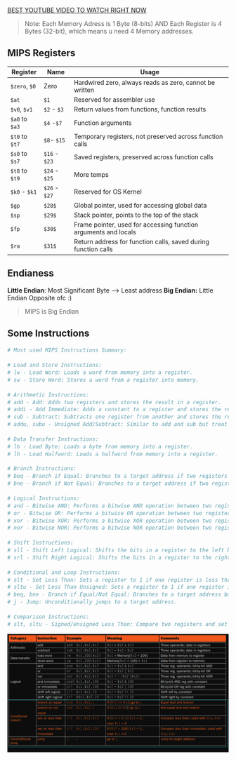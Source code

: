 [BEST YOUTUBE VIDEO TO WATCH RIGHT NOW](https://youtu.be/-uleG_Vecis?feature=shared)


> Note: Each Memory Adress is 1 Byte (8-bits)
>    AND Each Register is 4 Bytes (32-bit), which means u need 4 Memory addresses.
 
## MIPS Registers

| Register       | Name          | Usage                                                           |
| -------------- | ------------- | --------------------------------------------------------------- |
| `$zero`, `$0`  | Zero          | Hardwired zero, always reads as zero, cannot be written         |
| `$at`          | `$1`          | Reserved for assembler use                                      |
| `$v0`, `$v1`   | `$2` - `$3`   | Return values from functions, function results                  |
| `$a0` to `$a3` | `$4` -`$7`    | Function arguments                                              |
| `$t0` to `$t7` | `$8`- `$15`   | Temporary registers, not preserved across function calls        |
| `$s0` to `$s7` | `$16` - `$23` | Saved registers, preserved across function calls                |
| `$t8` to `$t9` | `$24` - `$25` | More temps                                                      |
| `$k0` - `$k1`  | `$26` - `$27` | Reserved for OS Kernel                                          |
| `$gp`          | `$28$`        | Global pointer, used for accessing global data                  |
| `$sp`          | `$29$`        | Stack pointer, points to the top of the stack                   |
| `$fp`          | `$30$`        | Frame pointer, used for accessing function arguments and locals |
| `$ra`          | `$31$`        | Return address for function calls, saved during function calls  |

## Endianess
**Little Endian**: Most Significant Byte --> Least address 
**Big Endian:** Little Endian Opposite ofc :)

> MIPS is Big Endian
## Some Instructions

```mips
# Most used MIPS Instructions Summary:

# Load and Store Instructions:
# lw - Load Word: Loads a word from memory into a register.
# sw - Store Word: Stores a word from a register into memory.

# Arithmetic Instructions:
# add - Add: Adds two registers and stores the result in a register.
# addi - Add Immediate: Adds a constant to a register and stores the result in a register.
# sub - Subtract: Subtracts one register from another and stores the result in a register.
# addu, subu - Unsigned Add/Subtract: Similar to add and sub but treat operands as unsigned.

# Data Transfer Instructions:
# lb - Load Byte: Loads a byte from memory into a register.
# lh - Load Halfword: Loads a halfword from memory into a register.

# Branch Instructions:
# beq - Branch if Equal: Branches to a target address if two registers are equal.
# bne - Branch if Not Equal: Branches to a target address if two registers are not equal.

# Logical Instructions:
# and - Bitwise AND: Performs a bitwise AND operation between two registers.
# or - Bitwise OR: Performs a bitwise OR operation between two registers.
# xor - Bitwise XOR: Performs a bitwise XOR operation between two registers.
# nor - Bitwise NOR: Performs a bitwise NOR operation between two registers.

# Shift Instructions:
# sll - Shift Left Logical: Shifts the bits in a register to the left by a specified number of positions.
# srl - Shift Right Logical: Shifts the bits in a register to the right by a specified number of positions.

# Conditional and Loop Instructions:
# slt - Set Less Than: Sets a register to 1 if one register is less than another, else sets it to 0.
# sltu - Set Less Than Unsigned: Sets a register to 1 if one register is less than another (unsigned), else sets it to 0.
# beq, bne - Branch if Equal/Not Equal: Branches to a target address based on a condition.
# j - Jump: Unconditionally jumps to a target address.

# Comparison Instructions:
# slt, sltu - Signed/Unsigned Less Than: Compare two registers and set a target register based on the result.


```
![List of Instructions](image.png)